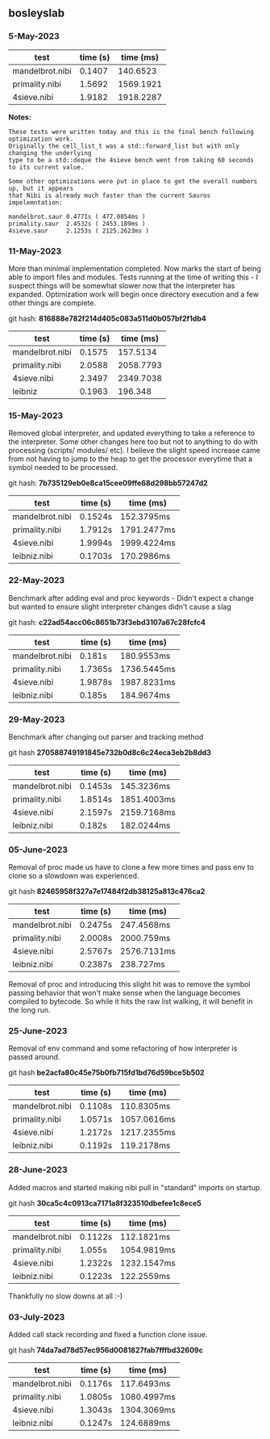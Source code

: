 ## bosleyslab

### 5-May-2023

| test            | time (s)  | time (ms)
|----             |----       |----
| mandelbrot.nibi | 0.1407    | 140.6523
| primality.nibi  | 1.5692    | 1569.1921
| 4sieve.nibi     | 1.9182    | 1918.2287

**Notes:** 
```
These tests were written today and this is the final bench following optimization work.
Originally the cell_list_t was a std::forward_list but with only changing the underlying 
type to be a std::deque the 4sieve bench went from taking 60 seconds to its current value.

Some other optimizations were put in place to get the overall numbers up, but it appears
that Nibi is already much faster than the current Sauros impelemntation:

mandelbrot.saur 0.4771s ( 477.0854ms )
primality.saur  2.4532s ( 2453.189ms )
4sieve.saur     2.1253s ( 2125.2623ms )
```

### 11-May-2023

More than minimal implementation completed. Now marks the start of being able to import
files and modules. Tests running at the time of writing this - I suspect things will be 
somewhat slower now that the interpreter has expanded. Optimization work will begin
once directory execution and a few other things are complete.

git hash: **816888e782f214d405c083a511d0b057bf2f1db4**

| test            | time (s)  | time (ms)
|----             |----       |----
| mandelbrot.nibi | 0.1575    | 157.5134
| primality.nibi  | 2.0588    | 2058.7793
| 4sieve.nibi     | 2.3497    | 2349.7038
| leibniz         | 0.1963    | 196.348

### 15-May-2023

Removed global interpreter, and updated everything to take a reference to the interpreter. Some other 
changes here too but not to anything to do with processing (scripts/ modules/ etc). I believe the 
slight speed increase came from not having to jump to the heap to get the processor everytime
that a symbol needed to be processed.

git hash: **7b735129eb0e8ca15cee09ffe68d298bb57247d2**

| test            | time (s)  | time (ms)
|----             |----       |----
| mandelbrot.nibi | 0.1524s | 152.3795ms  |
| primality.nibi  | 1.7912s | 1791.2477ms |
| 4sieve.nibi     | 1.9994s | 1999.4224ms |
| leibniz.nibi    | 0.1703s | 170.2986ms  |

### 22-May-2023

Benchmark after adding eval and proc keywords - Didn't expect a change but wanted to
ensure slight interpreter changes didn't cause a slag

git hash: **c22ad54acc06c8651b73f3ebd3107a67c28fcfc4**

| test            | time (s)  | time (ms)
|----             |----       |----
| mandelbrot.nibi | 0.181s  | 180.9553ms  |
| primality.nibi  | 1.7365s | 1736.5445ms |
| 4sieve.nibi     | 1.9878s | 1987.8231ms |
| leibniz.nibi    | 0.185s  | 184.9674ms  |

### 29-May-2023

Benchmark after changing out parser and tracking method

git hash **270588749191845e732b0d8c6c24eca3eb2b8dd3**

| test            | time (s)  | time (ms)
|----             |----       |----
| mandelbrot.nibi | 0.1453s   | 145.3236ms  |
| primality.nibi  | 1.8514s   | 1851.4003ms |
| 4sieve.nibi     | 2.1597s   | 2159.7168ms |
| leibniz.nibi    | 0.182s    | 182.0244ms  |

### 05-June-2023

Removal of proc made us have to clone a few more times and pass env to clone so 
a slowdown was experienced.

git hash **82465958f327a7e17484f2db38125a813c476ca2**

| test            | time (s)  | time (ms)
|----             |----       |----
| mandelbrot.nibi | 0.2475s   | 247.4568ms  |
| primality.nibi  | 2.0008s   | 2000.759ms  |
| 4sieve.nibi     | 2.5767s   | 2576.7131ms |
| leibniz.nibi    | 0.2387s   | 238.727ms   |

Removal of proc and introducing this slight hit was to remove the symbol
passing behavior that won't make sense when the language becomes compiled
to bytecode. So while it hits the raw list walking, it will benefit in the 
long run.

### 25-June-2023

Removal of env command and some refactoring of how interpreter is passed around.

git hash **be2acfa80c45e75b0fb715fd1bd76d59bce5b502**

| test            | time (s)  | time (ms)
|----             |----       |----
| mandelbrot.nibi | 0.1108s   | 110.8305ms  |
| primality.nibi  | 1.0571s   | 1057.0616ms |
| 4sieve.nibi     | 1.2172s   | 1217.2355ms |
| leibniz.nibi    | 0.1192s   | 119.2178ms  |

### 28-June-2023

Added macros and started making nibi pull in "standard" imports on startup.

git hash **30ca5c4c0913ca7171a8f323510dbefee1c8ece5**

| test            | time (s)  | time (ms)
|----             |----       |----
| mandelbrot.nibi | 0.1122s   | 112.1821ms  |
| primality.nibi  | 1.055s    | 1054.9819ms |
| 4sieve.nibi     | 1.2322s   | 1232.1547ms |
| leibniz.nibi    | 0.1223s   | 122.2559ms  |

Thankfully no slow downs at all :-)

### 03-July-2023

Added call stack recording and fixed a function clone issue.

git hash **74da7ad78d57ec956d0081827fab7fffbd32609c**

| test            | time (s)  | time (ms)
|----             |----       |----
| mandelbrot.nibi | 0.1176s   | 117.6493ms  |
| primality.nibi  | 1.0805s   | 1080.4997ms |
| 4sieve.nibi     | 1.3043s   | 1304.3069ms |
| leibniz.nibi    | 0.1247s   | 124.6889ms  |

